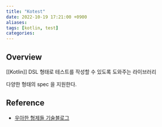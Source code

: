 ```yaml
---
title: "Kotest"
date: 2022-10-19 17:21:00 +0900
aliases: 
tags: [kotlin, test]
categories: 
---
```


## Overview

[[Kotlin]] DSL 형태로 테스트를 작성할 수 있도록 도와주는 라이브러리

다양한 형태의 spec 을 지원한다.

## Reference

- [우아한 형제들 기술블로그](https://techblog.woowahan.com/5825/)